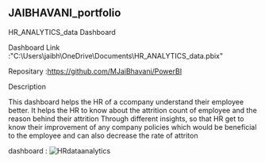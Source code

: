 ## JAIBHAVANI_portfolio

HR_ANALYTICS_data Dashboard

Dashboard Link :"C:\Users\jaibh\OneDrive\Documents\HR_ANALYTICS_data.pbix"

Repositary :https://github.com/MJaiBhavani/PowerBI

Description

This dashboard helps the HR of a ccompany understand their employee better. It helps the HR to know about the attrition count of employee and the reason behind their attrition Through different insights, so that HR get to know their improvement of any company policies which would be beneficial to the employee and can also decrease the rate of attriton

 dashboard :
 ![HRdataanalytics](https://github.com/user-attachments/assets/1eb35ab2-dc41-43ce-9b2e-239ef7ba9f37)
